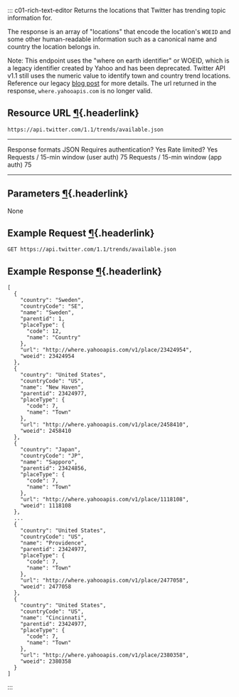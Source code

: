<div>

::: c01-rich-text-editor
Returns the locations that Twitter has trending topic information for.

The response is an array of \"locations\" that encode the location\'s
` WOEID ` and some other human-readable information such as a canonical
name and country the location belongs in.

Note: This endpoint uses the \"where on earth identifier\" or WOEID,
which is a legacy identifier created by Yahoo and has been deprecated.
Twitter API v1.1 still uses the numeric value to identify town and
country trend locations. Reference our legacy [blog
post](https://blog.twitter.com/engineering/en_us/a/2010/woeids-in-twitters-trends.html)
for more details. The url returned in the response,
` where.yahooapis.com ` is no longer valid.

## Resource URL [¶](#resource-url){.headerlink}

` https://api.twitter.com/1.1/trends/available.json `

  -------------------------------------- ------
  Response formats                       JSON
  Requires authentication?               Yes
  Rate limited?                          Yes
  Requests / 15-min window (user auth)   75
  Requests / 15-min window (app auth)    75
  -------------------------------------- ------

## Parameters [¶](#parameters){.headerlink}

None

## Example Request [¶](#example-request){.headerlink}

` GET https://api.twitter.com/1.1/trends/available.json `

## Example Response [¶](#example-response){.headerlink}

    [
      {
        "country": "Sweden",
        "countryCode": "SE",
        "name": "Sweden",
        "parentid": 1,
        "placeType": {
          "code": 12,
          "name": "Country"
        },
        "url": "http://where.yahooapis.com/v1/place/23424954",
        "woeid": 23424954
      },
      {
        "country": "United States",
        "countryCode": "US",
        "name": "New Haven",
        "parentid": 23424977,
        "placeType": {
          "code": 7,
          "name": "Town"
        },
        "url": "http://where.yahooapis.com/v1/place/2458410",
        "woeid": 2458410
      },
      {
        "country": "Japan",
        "countryCode": "JP",
        "name": "Sapporo",
        "parentid": 23424856,
        "placeType": {
          "code": 7,
          "name": "Town"
        },
        "url": "http://where.yahooapis.com/v1/place/1118108",
        "woeid": 1118108
      },
      ...
      {
        "country": "United States",
        "countryCode": "US",
        "name": "Providence",
        "parentid": 23424977,
        "placeType": {
          "code": 7,
          "name": "Town"
        },
        "url": "http://where.yahooapis.com/v1/place/2477058",
        "woeid": 2477058
      },
      {
        "country": "United States",
        "countryCode": "US",
        "name": "Cincinnati",
        "parentid": 23424977,
        "placeType": {
          "code": 7,
          "name": "Town"
        },
        "url": "http://where.yahooapis.com/v1/place/2380358",
        "woeid": 2380358
      }
    ]
:::

</div>
